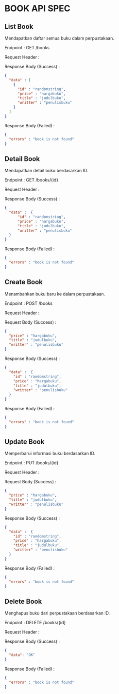 # BOOK API SPEC

## List Book

Mendapatkan daftar semua buku dalam perpustakaan.

Endpoint : GET /books

Request Header : 

Response Body (Success) :
```json
{
  "data" : [
    {
      "id" : "randomstring",
      "price" : "hargabuku",
      "title" : "judulbuku",
      "writter" : "penulisbuku"
    }
  ]
}
```

Response Body (Failed) :
```json
{
  "errors" : "book is not found"
}
```

## Detail Book

Mendapatkan detail buku berdasarkan ID.

Endpoint : GET /books/{id}

Request Header :

Response Body (Success) :
```json
{
  "data" :  {
      "id" : "randomstring",
      "price" : "hargabuku",
      "title" : "judulbuku",
      "writter" : "penulisbuku"
  }
}
```

Response Body (Failed) :
```json
{
  "errors" : "book is not found"
}
```

## Create Book

Menambahkan buku baru ke dalam perpustakaan.

Endpoint : POST /books

Request Header :

Request Body (Success) :
```json
{
  "price" : "hargabuku",
  "title" : "judulbuku",
  "writter" : "penulisbuku"
}
```

Response Body (Success) :
```json
{
  "data" :  {
    "id" : "randomstring",
    "price" : "hargabuku",
    "title" : "judulbuku",
    "writter" : "penulisbuku"
  }
}
```

Response Body (Failed) :
```json
{
  "errors" : "book is not found"
}
```

## Update Book

Memperbarui informasi buku berdasarkan ID.

Endpoint : PUT /books/{id}

Request Header :

Request Body (Success) :
```json
{
  "price" : "hargabuku",
  "title" : "judulbuku",
  "writter" : "penulisbuku"
}
```

Response Body (Success) :
```json
{
  "data" :  {
    "id" : "randomstring",
    "price" : "hargabuku",
    "title" : "judulbuku",
    "writter" : "penulisbuku"
  }
}
```

Response Body (Failed) :
```json
{
  "errors" : "book is not found"
}
```

## Delete Book 

Menghapus buku dari perpustakaan berdasarkan ID.

Endpoint : DELETE /books/{id}

Request Header :

Response Body (Success) :
```json
{
  "data": "OK"
}
```

Response Body (Failed) :
```json
{
  "errors" : "book is not found"
}
```